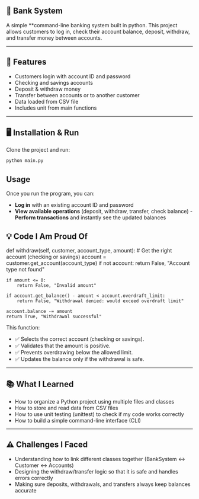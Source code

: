 ## 🏦 Bank System

A simple **command-line banking system built in python.
This project allows customers to log in, check their account balance, deposit, withdraw, and transfer money between accounts.

---

## 🚀 Features 
- Customers login with account ID and password
- Checking and savings accounts 
- Deposit & withdraw money 
- Transfer between accounts or to another customer
- Data loaded from CSV file 
- Includes unit from main functions

---

## 🖥️ Installation & Run

Clone the project and run:

```bash
python main.py
```
## Usage  

Once you run the program, you can:

- **Log in** with an existing account ID and password 
- **View available operations** (deposit, withdraw, transfer, check balance)
-**Perform transactions** and instantly see the updated balances


## 💡 Code I Am Proud Of

def withdraw(self, customer, account_type, amount):
    # Get the right account (checking or savings)
    account = customer.get_account(account_type)
    if not account:
        return False, "Account type not found"

    if amount <= 0:
        return False, "Invalid amount"

    if account.get_balance() - amount < account.overdraft_limit:
        return False, "Withdrawal denied: would exceed overdraft limit"

    account.balance -= amount
    return True, "Withdrawal successful"

This function:
- ✅ Selects the correct account (checking or savings).
- ✅ Validates that the amount is positive.
- ✅ Prevents overdrawing below the allowed limit.
- ✅ Updates the balance only if the withdrawal is safe.

---

## 📚 What I Learned
- How to organize a Python project using multiple files and classes
- How to store and read data from CSV files
- How to use unit testing (unittest) to check if my code works correctly
- How to build a simple command-line interface (CLI)

---

## ⚠️ Challenges I Faced
- Understanding how to link different classes together (BankSystem ↔ Customer ↔ Accounts)
- Designing the withdraw/transfer logic so that it is safe and handles errors correctly
- Making sure deposits, withdrawals, and transfers always keep balances accurate